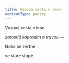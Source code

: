 ```yaml
---
title: Vozová cesta v lese
contentType: poetry
---
```


<section>

Vozová cesta v lese

_zarostlá kapradím a travou —_

</section>

<section>

Noha se zvrtne

ve staré stopě

</section>
